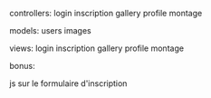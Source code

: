 
controllers:
	login
	inscription
	gallery
	profile
	montage

models:
	users
	images


views:
	login
	inscription
	gallery
	profile
	montage


bonus:

js sur le formulaire d'inscription